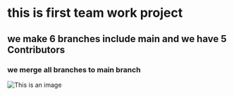 # **this is first team work project**
## we make  6 branches include main and we have 5 Contributors
### we merge all branches to main branch
![This is an image](https://myoctocat.com/assets/images/base-octocat.svg)


